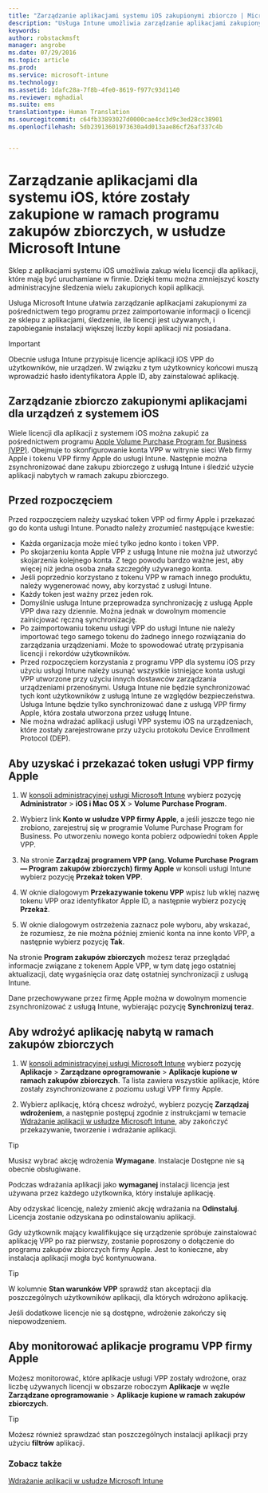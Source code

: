 ```yaml
---
title: "Zarządzanie aplikacjami systemu iOS zakupionymi zbiorczo | Microsoft Intune"
description: "Usługa Intune umożliwia zarządzanie aplikacjami zakupionymi zbiorczo od firmy Apple przez zaimportowanie informacji o licencji ze sklepu z aplikacjami, śledzenie, ile licencji jest używanych, i zapobieganie instalacji większej liczby kopii aplikacji niż posiadana."
keywords: 
author: robstackmsft
manager: angrobe
ms.date: 07/29/2016
ms.topic: article
ms.prod: 
ms.service: microsoft-intune
ms.technology: 
ms.assetid: 1dafc28a-7f8b-4fe0-8619-f977c93d1140
ms.reviewer: mghadial
ms.suite: ems
translationtype: Human Translation
ms.sourcegitcommit: c64fb33893027d0000cae4cc3d9c3ed28cc38901
ms.openlocfilehash: 5db23913601973630a4d013aae86cf26af337c4b


---
```


# Zarządzanie aplikacjami dla systemu iOS, które zostały zakupione w ramach programu zakupów zbiorczych, w usłudze Microsoft Intune
Sklep z aplikacjami systemu iOS umożliwia zakup wielu licencji dla aplikacji, które mają być uruchamiane w firmie. Dzięki temu można zmniejszyć koszty administracyjne śledzenia wielu zakupionych kopii aplikacji.

Usługa Microsoft Intune ułatwia zarządzanie aplikacjami zakupionymi za pośrednictwem tego programu przez zaimportowanie informacji o licencji ze sklepu z aplikacjami, śledzenie, ile licencji jest używanych, i zapobieganie instalacji większej liczby kopii aplikacji niż posiadana.

> [!Important]
> Obecnie usługa Intune przypisuje licencje aplikacji iOS VPP do użytkowników, nie urządzeń. W związku z tym użytkownicy końcowi muszą wprowadzić hasło identyfikatora Apple ID, aby zainstalować aplikację.

## Zarządzanie zbiorczo zakupionymi aplikacjami dla urządzeń z systemem iOS
Wiele licencji dla aplikacji z systemem iOS można zakupić za pośrednictwem programu [Apple Volume Purchase Program for Business (VPP)](http://www.apple.com/business/vpp/). Obejmuje to skonfigurowanie konta VPP w witrynie sieci Web firmy Apple i tokenu VPP firmy Apple do usługi Intune.  Następnie można zsynchronizować dane zakupu zbiorczego z usługą Intune i śledzić użycie aplikacji nabytych w ramach zakupu zbiorczego.

## Przed rozpoczęciem
Przed rozpoczęciem należy uzyskać token VPP od firmy Apple i przekazać go do konta usługi Intune. Ponadto należy zrozumieć następujące kwestie:

* Każda organizacja może mieć tylko jedno konto i token VPP.
* Po skojarzeniu konta Apple VPP z usługą Intune nie można już utworzyć skojarzenia kolejnego konta. Z tego powodu bardzo ważne jest, aby więcej niż jedna osoba znała szczegóły używanego konta.
* Jeśli poprzednio korzystano z tokenu VPP w ramach innego produktu, należy wygenerować nowy, aby korzystać z usługi Intune.
* Każdy token jest ważny przez jeden rok.
* Domyślnie usługa Intune przeprowadza synchronizację z usługą Apple VPP dwa razy dziennie. Można jednak w dowolnym momencie zainicjować ręczną synchronizację.
* Po zaimportowaniu tokenu usługi VPP do usługi Intune nie należy importować tego samego tokenu do żadnego innego rozwiązania do zarządzania urządzeniami. Może to spowodować utratę przypisania licencji i rekordów użytkowników.
* Przed rozpoczęciem korzystania z programu VPP dla systemu iOS przy użyciu usługi Intune należy usunąć wszystkie istniejące konta usługi VPP utworzone przy użyciu innych dostawców zarządzania urządzeniami przenośnymi. Usługa Intune nie będzie synchronizować tych kont użytkowników z usługą Intune ze względów bezpieczeństwa. Usługa Intune będzie tylko synchronizować dane z usługą VPP firmy Apple, która została utworzona przez usługę Intune. 
* Nie można wdrażać aplikacji usługi VPP systemu iOS na urządzeniach, które zostały zarejestrowane przy użyciu protokołu Device Enrollment Protocol (DEP).

## Aby uzyskać i przekazać token usługi VPP firmy Apple

1.  W [konsoli administracyjnej usługi Microsoft Intune](https://manage.microsoft.com) wybierz pozycję **Administrator** &gt; **iOS i Mac OS X** &gt; **Volume Purchase Program**.

2.  Wybierz link **Konto w usłudze VPP firmy Apple**, a jeśli jeszcze tego nie zrobiono, zarejestruj się w programie Volume Purchase Program for Business. Po utworzeniu nowego konta pobierz odpowiedni token Apple VPP.

3.  Na stronie **Zarządzaj programem VPP (ang. Volume Purchase Program — Program zakupów zbiorczych) firmy Apple** w konsoli usługi Intune wybierz pozycję **Przekaż token VPP**.

4.  W oknie dialogowym **Przekazywanie tokenu VPP** wpisz lub wklej nazwę tokenu VPP oraz identyfikator Apple ID, a następnie wybierz pozycję **Przekaż**.

5.  W oknie dialogowym ostrzeżenia zaznacz pole wyboru, aby wskazać, że rozumiesz, że nie można później zmienić konta na inne konto VPP, a następnie wybierz pozycję **Tak**.

Na stronie **Program zakupów zbiorczych** możesz teraz przeglądać informacje związane z tokenem Apple VPP, w tym datę jego ostatniej aktualizacji, datę wygaśnięcia oraz datę ostatniej synchronizacji z usługą Intune.

Dane przechowywane przez firmę Apple można w dowolnym momencie zsynchronizować z usługą Intune, wybierając pozycję **Synchronizuj teraz**.

## Aby wdrożyć aplikację nabytą w ramach zakupów zbiorczych

1.  W [konsoli administracyjnej usługi Microsoft Intune](https://manage.microsoft.com) wybierz pozycję **Aplikacje** &gt; **Zarządzane oprogramowanie** &gt; **Aplikacje kupione w ramach zakupów zbiorczych**. Ta lista zawiera wszystkie aplikacje, które zostały zsynchronizowane z poziomu usługi VPP firmy Apple.

2.  Wybierz aplikację, którą chcesz wdrożyć, wybierz pozycję **Zarządzaj wdrożeniem**, a następnie postępuj zgodnie z instrukcjami w temacie [Wdrażanie aplikacji w usłudze Microsoft Intune](deploy-apps-in-microsoft-intune.md), aby zakończyć przekazywanie, tworzenie i wdrażanie aplikacji.

> [!TIP]
> Musisz wybrać akcję wdrożenia **Wymagane**. Instalacje Dostępne nie są obecnie obsługiwane.

Podczas wdrażania aplikacji jako **wymaganej** instalacji licencja jest używana przez każdego użytkownika, który instaluje aplikację.

Aby odzyskać licencję, należy zmienić akcję wdrażania na **Odinstaluj**. Licencja zostanie odzyskana po odinstalowaniu aplikacji.

Gdy użytkownik mający kwalifikujące się urządzenie spróbuje zainstalować aplikację VPP po raz pierwszy, zostanie poproszony o dołączenie do programu zakupów zbiorczych firmy Apple. Jest to konieczne, aby instalacja aplikacji mogła być kontynuowana.

> [!TIP]
> W kolumnie **Stan warunków VPP** sprawdź stan akceptacji dla poszczególnych użytkowników aplikacji, dla których wdrożono aplikację.

Jeśli dodatkowe licencje nie są dostępne, wdrożenie zakończy się niepowodzeniem.

## Aby monitorować aplikacje programu VPP firmy Apple
Możesz monitorować, które aplikacje usługi VPP zostały wdrożone, oraz liczbę używanych licencji w obszarze roboczym **Aplikacje** w węźle **Zarządzane oprogramowanie** &gt; **Aplikacje kupione w ramach zakupów zbiorczych**.

> [!TIP]
> Możesz również sprawdzać stan poszczególnych instalacji aplikacji przy użyciu **filtrów** aplikacji.

### Zobacz także
[Wdrażanie aplikacji w usłudze Microsoft Intune](deploy-apps-in-microsoft-intune.md)




<!--HONumber=Jul16_HO5-->


